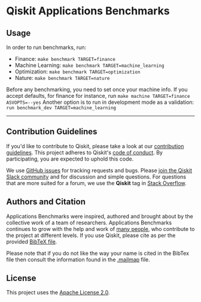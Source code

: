 # Qiskit Applications Benchmarks

## Usage

In order to run benchmarks, run:

* Finance: `make benchmark TARGET=finance`
* Machine Learning: `make benchmark TARGET=machine_learning`
* Optimization: `make benchmark TARGET=optimization`
* Nature: `make benchmark TARGET=nature`

Before any benchmarking, you need to set once your machine info.
If you accept defaults, for finance for instance, run `make machine TARGET=finance ASVOPTS=--yes`
Another option is to run in development mode as a validation: `run benchmark_dev TARGET=machine_learning`

----------------------------------------------------------------------------------------------------

## Contribution Guidelines

If you'd like to contribute to Qiskit, please take a look at our
[contribution guidelines](./CONTRIBUTING.md).
This project adheres to Qiskit's [code of conduct](./CODE_OF_CONDUCT.md).
By participating, you are expected to uphold this code.

We use [GitHub issues](https://github.com/Qiskit/qiskit-app-benchmarks/issues) for tracking requests and bugs. Please
[join the Qiskit Slack community](https://ibm.co/joinqiskitslack)
and for discussion and simple questions.
For questions that are more suited for a forum, we use the **Qiskit** tag in [Stack Overflow](https://stackoverflow.com/questions/tagged/qiskit).

## Authors and Citation

Applications Benchmarks were inspired, authored and brought about by the collective work of a team of researchers.
Applications Benchmarks continues to grow with the help and work of
[many people](https://github.com/Qiskit/qiskit-app-benchmarks/graphs/contributors), who contribute
to the project at different levels.
If you use Qiskit, please cite as per the provided
[BibTeX file](https://githuzb.com/Qiskit/qiskit/blob/main/Qiskit.bib).

Please note that if you do not like the way your name is cited in the BibTex file then consult
the information found in the [.mailmap](https://github.com/Qiskit/qiskit-app-benchmarks/blob/main/.mailmap)
file.

## License

This project uses the [Apache License 2.0](LICENSE.txt).

                                                                          
